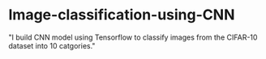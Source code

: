 # Image-classification-using-CNN
"I build CNN model using Tensorflow to classify images from the CIFAR-10 dataset into 10 catgories."
